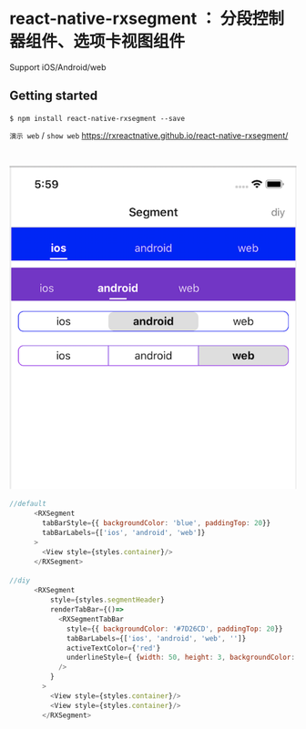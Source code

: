 
# react-native-rxsegment ： 分段控制器组件、选项卡视图组件

Support iOS/Android/web

## Getting started
`$ npm install react-native-rxsegment --save`


`演示 web` / `show web`
https://rxreactnative.github.io/react-native-rxsegment/

<br />

![srxboys](https://github.com/RXReactNative/react-native-rxsegment/blob/master/screen_img/segment.png)

```js
//default
      <RXSegment 
        tabBarStyle={{ backgroundColor: 'blue', paddingTop: 20}}
        tabBarLabels={['ios', 'android', 'web']}
      >
        <View style={styles.container}/>
      </RXSegment>

//diy
      <RXSegment
          style={styles.segmentHeader}
          renderTabBar={()=>
            <RXSegmentTabBar
              style={{ backgroundColor: '#7D26CD', paddingTop: 20}}
              tabBarLabels={['ios', 'android', 'web', '']}
              activeTextColor={'red'}
              underlineStyle={ {width: 50, height: 3, backgroundColor: 'red'} }
            />
          }
        >
          <View style={styles.container}/>
          <View style={styles.container}/>
        </RXSegment>
```
